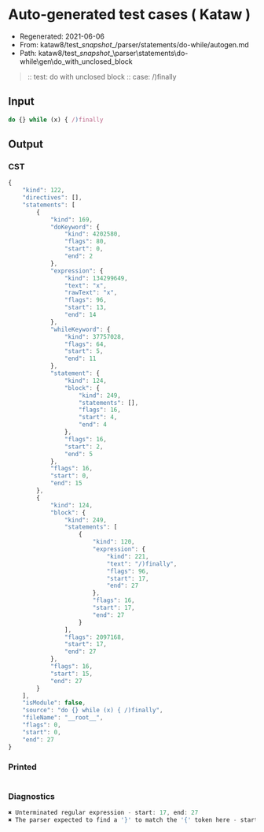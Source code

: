 # Auto-generated test cases ( Kataw )
- Regenerated: 2021-06-06
- From: kataw8/test\__snapshot__/parser/statements/do-while/autogen.md
- Path: kataw8/test\__snapshot__\parser\statements\do-while\gen\do_with_unclosed_block
> :: test: do with unclosed block
> :: case: /)finally
## Input

`````js
do {} while (x) { /)finally
`````
## Output

### CST

```javascript
{
    "kind": 122,
    "directives": [],
    "statements": [
        {
            "kind": 169,
            "doKeyword": {
                "kind": 4202580,
                "flags": 80,
                "start": 0,
                "end": 2
            },
            "expression": {
                "kind": 134299649,
                "text": "x",
                "rawText": "x",
                "flags": 96,
                "start": 13,
                "end": 14
            },
            "whileKeyword": {
                "kind": 37757028,
                "flags": 64,
                "start": 5,
                "end": 11
            },
            "statement": {
                "kind": 124,
                "block": {
                    "kind": 249,
                    "statements": [],
                    "flags": 16,
                    "start": 4,
                    "end": 4
                },
                "flags": 16,
                "start": 2,
                "end": 5
            },
            "flags": 16,
            "start": 0,
            "end": 15
        },
        {
            "kind": 124,
            "block": {
                "kind": 249,
                "statements": [
                    {
                        "kind": 120,
                        "expression": {
                            "kind": 221,
                            "text": "/)finally",
                            "flags": 96,
                            "start": 17,
                            "end": 27
                        },
                        "flags": 16,
                        "start": 17,
                        "end": 27
                    }
                ],
                "flags": 2097168,
                "start": 17,
                "end": 27
            },
            "flags": 16,
            "start": 15,
            "end": 27
        }
    ],
    "isModule": false,
    "source": "do {} while (x) { /)finally",
    "fileName": "__root__",
    "flags": 0,
    "start": 0,
    "end": 27
}
```

### Printed

```javascript

```

### Diagnostics

```javascript
✖ Unterminated regular expression - start: 17, end: 27
✖ The parser expected to find a '}' to match the '{' token here - start: 27, end: 27

```

